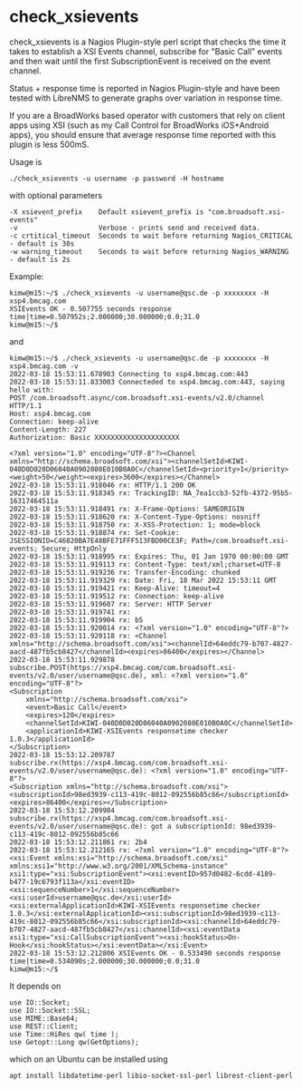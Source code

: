 # check_xsievents
                     
check_xsievents is a Nagios Plugin-style perl script that checks the time it takes to establish a XSI Events channel, subscribe 
for "Basic Call" events and then wait until the first SubscriptionEvent is received on the event channel.

Status + response time is reported in Nagios Plugin-style and have been tested with LibreNMS to generate graphs over variation in response time.

If you are a BroadWorks based operator with customers that rely on client apps using XSI (such as my Call Control for BroadWorks iOS+Android apps), you 
should ensure that average response time reported with this plugin is less 500mS. 

Usage is
```
./check_xsievents -u username -p password -H hostname 
```
with optional parameters
```
-X xsievent_prefix    Default xsievent_prefix is "com.broadsoft.xsi-events"
-v                    Verbose - prints send and received data.
-c crtitical_timeout  Seconds to wait before returning Nagios_CRITICAL - default is 30s
-w warning_timeout    Seconds to wait before returning Nagios_WARNING - default is 2s
```

Example:
```
kimw@m15:~/$ ./check_xsievents -u username@qsc.de -p xxxxxxxx -H xsp4.bmcag.com 
XSIEvents OK - 0.507755 seconds response time|time=0.507952s;2.000000;30.000000;0.0;31.0
kimw@m15:~/$
```
and
```
kimw@m15:~/$ ./check_xsievents -u username@qsc.de -p xxxxxxxx -H xsp4.bmcag.com -v
2022-03-18 15:53:11.678903 Connecting to xsp4.bmcag.com:443
2022-03-18 15:53:11.833003 Connecteded to xsp4.bmcag.com:443, saying hello with:
POST /com.broadsoft.async/com.broadsoft.xsi-events/v2.0/channel HTTP/1.1
Host: xsp4.bmcag.com
Connection: keep-alive
Content-Length: 227
Authorization: Basic XXXXXXXXXXXXXXXXXXXXX 

<?xml version="1.0" encoding="UTF-8"?><Channel xmlns="http://schema.broadsoft.com/xsi"><channelSetId>KIWI-040D0D020D06040A0902080E010B0A0C</channelSetId><priority>1</priority><weight>50</weight><expires>3600</expires></Channel>
2022-03-18 15:53:11.918046 rx: HTTP/1.1 200 OK
2022-03-18 15:53:11.918345 rx: TrackingID: NA_7ea1ccb3-52fb-4372-95b5-16317464511a
2022-03-18 15:53:11.918491 rx: X-Frame-Options: SAMEORIGIN
2022-03-18 15:53:11.918620 rx: X-Content-Type-Options: nosniff
2022-03-18 15:53:11.918750 rx: X-XSS-Protection: 1; mode=block
2022-03-18 15:53:11.918874 rx: Set-Cookie: JSESSIONID=C46820BA7E48BFE71FFF513FBD00CE3F; Path=/com.broadsoft.xsi-events; Secure; HttpOnly
2022-03-18 15:53:11.918995 rx: Expires: Thu, 01 Jan 1970 00:00:00 GMT
2022-03-18 15:53:11.919113 rx: Content-Type: text/xml;charset=UTF-8
2022-03-18 15:53:11.919236 rx: Transfer-Encoding: chunked
2022-03-18 15:53:11.919329 rx: Date: Fri, 18 Mar 2022 15:53:11 GMT
2022-03-18 15:53:11.919421 rx: Keep-Alive: timeout=4
2022-03-18 15:53:11.919512 rx: Connection: keep-alive
2022-03-18 15:53:11.919607 rx: Server: HTTP Server
2022-03-18 15:53:11.919741 rx: 
2022-03-18 15:53:11.919904 rx: b5
2022-03-18 15:53:11.920014 rx: <?xml version="1.0" encoding="UTF-8"?>
2022-03-18 15:53:11.920118 rx: <Channel xmlns="http://schema.broadsoft.com/xsi"><channelId>64eddc79-b707-4827-aacd-487fb5cb8427</channelId><expires>86400</expires></Channel>
2022-03-18 15:53:11.929878 subscribe.POST(https://xsp4.bmcag.com/com.broadsoft.xsi-events/v2.0/user/username@qsc.de), xml: <?xml version="1.0" encoding="UTF-8"?>
<Subscription
    xmlns="http://schema.broadsoft.com/xsi">
    <event>Basic Call</event>
    <expires>120</expires>
    <channelSetId>KIWI-040D0D020D06040A0902080E010B0A0C</channelSetId>
    <applicationId>KIWI-XSIEvents responsetime checker 1.0.3</applicationId>
</Subscription>
2022-03-18 15:53:12.209787 subscribe.rx(https://xsp4.bmcag.com/com.broadsoft.xsi-events/v2.0/user/username@qsc.de): <?xml version="1.0" encoding="UTF-8"?>
<Subscription xmlns="http://schema.broadsoft.com/xsi"><subscriptionId>98ed3939-c113-419c-8012-092556b85c66</subscriptionId><expires>86400</expires></Subscription>
2022-03-18 15:53:12.209984 subscribe.rx(https://xsp4.bmcag.com/com.broadsoft.xsi-events/v2.0/user/username@qsc.de): got a subscriptionId: 98ed3939-c113-419c-8012-092556b85c66
2022-03-18 15:53:12.211861 rx: 2b4
2022-03-18 15:53:12.212165 rx: <?xml version="1.0" encoding="UTF-8"?><xsi:Event xmlns:xsi="http://schema.broadsoft.com/xsi" xmlns:xsi1="http://www.w3.org/2001/XMLSchema-instance" xsi1:type="xsi:SubscriptionEvent"><xsi:eventID>957d0482-6cdd-4189-b477-19c6793f113a</xsi:eventID><xsi:sequenceNumber>1</xsi:sequenceNumber><xsi:userId>username@qsc.de</xsi:userId><xsi:externalApplicationId>KIWI-XSIEvents responsetime checker 1.0.3</xsi:externalApplicationId><xsi:subscriptionId>98ed3939-c113-419c-8012-092556b85c66</xsi:subscriptionId><xsi:channelId>64eddc79-b707-4827-aacd-487fb5cb8427</xsi:channelId><xsi:eventData xsi1:type="xsi:CallSubscriptionEvent"><xsi:hookStatus>On-Hook</xsi:hookStatus></xsi:eventData></xsi:Event>
2022-03-18 15:53:12.212806 XSIEvents OK - 0.533490 seconds response time|time=0.534090s;2.000000;30.000000;0.0;31.0
kimw@m15:~/$

```

It depends on

```
use IO::Socket;
use IO::Socket::SSL;
use MIME::Base64;
use REST::Client;
use Time::HiRes qw( time );
use Getopt::Long qw(GetOptions);
```
which on an Ubuntu can be installed using
```
apt install libdatetime-perl libio-socket-ssl-perl librest-client-perl
```

